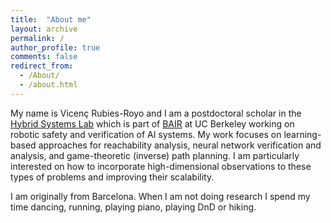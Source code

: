 ```yaml
---
title:  "About me"
layout: archive
permalink: /
author_profile: true
comments: false
redirect_from:
  - /About/
  - /about.html
---
```


My name is Vicenç Rubies-Royo and I am a postdoctoral scholar in the [Hybrid Systems Lab](http://hybrid.eecs.berkeley.edu/) which is part of [BAIR](https://bair.berkeley.edu/) at UC Berkeley working on robotic safety and verification of AI systems. My work focuses on learning-based approaches for reachability analysis, neural network verification and analysis, and game-theoretic (inverse) path planning. I am particularly interested on how to incorporate high-dimensional observations to these types of problems and improving their scalability.

I am originally from Barcelona. When I am not doing research I spend my time dancing, running, playing piano, playing DnD or hiking.